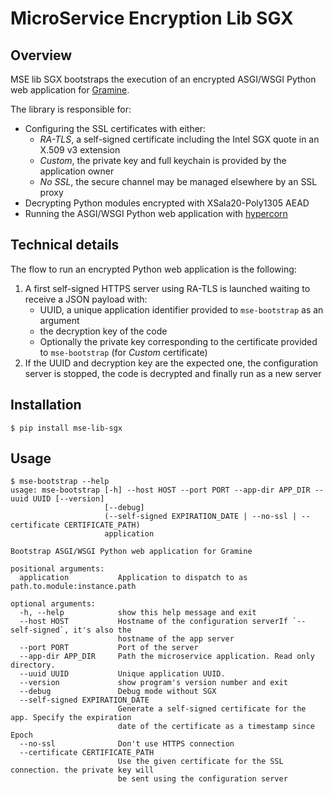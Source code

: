 # MicroService Encryption Lib SGX

## Overview

MSE lib SGX bootstraps the execution of an encrypted ASGI/WSGI Python web application for [Gramine](https://gramine.readthedocs.io/).

The library is responsible for:

- Configuring the SSL certificates with either:
  - *RA-TLS*, a self-signed certificate including the Intel SGX quote in an X.509 v3 extension
  - *Custom*, the private key and full keychain is provided by the application owner
  - *No SSL*, the secure channel may be managed elsewhere by an SSL proxy
- Decrypting Python modules encrypted with XSala20-Poly1305 AEAD
- Running the ASGI/WSGI Python web application with [hypercorn](https://pgjones.gitlab.io/hypercorn/)

## Technical details

The flow to run an encrypted Python web application is the following:

1. A first self-signed HTTPS server using RA-TLS is launched waiting to receive a JSON payload with:
   - UUID, a unique application identifier provided to `mse-bootstrap` as an argument
   - the decryption key of the code
   - Optionally the private key corresponding to the certificate provided to `mse-bootstrap` (for *Custom* certificate)
2. If the UUID and decryption key are the expected one, the configuration server is stopped, the code is decrypted and finally run as a new server


## Installation 

```console
$ pip install mse-lib-sgx
```

## Usage

```console
$ mse-bootstrap --help
usage: mse-bootstrap [-h] --host HOST --port PORT --app-dir APP_DIR --uuid UUID [--version]
                     [--debug]
                     (--self-signed EXPIRATION_DATE | --no-ssl | --certificate CERTIFICATE_PATH)
                     application

Bootstrap ASGI/WSGI Python web application for Gramine

positional arguments:
  application           Application to dispatch to as path.to.module:instance.path

optional arguments:
  -h, --help            show this help message and exit
  --host HOST           Hostname of the configuration serverIf `--self-signed`, it's also the
                        hostname of the app server
  --port PORT           Port of the server
  --app-dir APP_DIR     Path the microservice application. Read only directory.
  --uuid UUID           Unique application UUID.
  --version             show program's version number and exit
  --debug               Debug mode without SGX
  --self-signed EXPIRATION_DATE
                        Generate a self-signed certificate for the app. Specify the expiration
                        date of the certificate as a timestamp since Epoch
  --no-ssl              Don't use HTTPS connection
  --certificate CERTIFICATE_PATH
                        Use the given certificate for the SSL connection. the private key will
                        be sent using the configuration server

```
